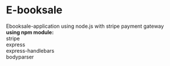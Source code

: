 # E-booksale
Ebooksale-application using node.js with stripe payment gateway <br />
**using npm module:**<br />
  stripe<br />
  express<br />
  express-handlebars<br />
  bodyparser<br />
